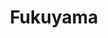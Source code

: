 ---
layout: place
title: "Fukuyama"
permalink: /new-york/brooklyn/fukuyama.html
stateAbbr: NY
stateName: New York
cityName: Brooklyn
seo:
  name: "Fukuyama"
  type: Restaurant
  links: http://www.fukuyamaasianfusion.com/?utm_source=gmb&utm_medium=website
description: "Compact, casual Japanese eatery serving sushi & sashimi, plus ramen, teriyaki & more. Fukuyama serves delicious sushi in Brooklyn, New York. Try fresh Japanese dishes for a great dining experience. Available for takeout, delivery, lunch, and dinner."
place_id: ChIJe6p921lZwokRhA50_MIlfR0
photos:
  - name: >-
      places/ChIJe6p921lZwokRhA50_MIlfR0/photos/AeeoHcI-Ot8s-nEYHBZHaPDWnD9MMUkeosHAGRKvNAJaJxdjr4VoQb8UC2evb1KVFjUyh9ybduarJC0feLcSrQpGy3cNubnBrOhsueSO6WbMJBTTGdDYqvmvWwN_VuvLZFTcoeXVYlFC6Id9IF1bEeSUC-vyRVmxdrXsTCGtNy_Wi5IxXDIoa-1bpMprqHcQfp3OPM2iMlv_BMhnvHSopw3j8EVo2wQDuuIf7IMo_snA6fvUazw3vRJZo2g8vPxMzEQdaBy-m6fBtKwoTVjRpNAHghhuETG-lF2xogh5Dum73K1vcz_UDfvL1GLC4xLxLa3DVZZ7XCuwEUjYtKoIvZmfhYIF0q21Xec1cNY1cc2aTRnC8uDH448J8hIcNWCvDfnXItcKp28Aht5_NnTXDX3V6InSEHrDFtft8bDKTK43MfCw0RFA
    widthPx: 4032
    heightPx: 3024
    authorAttributions:
      - displayName: Heidi Liou
        uri: https://maps.google.com/maps/contrib/109957328046086259040
        photoUri: >-
          https://lh3.googleusercontent.com/a-/ALV-UjWGc0Ea_1i7Jekph2h8xQZU6stjHYqIwzA1Xr0ygu3SRBY1l7raOg=s100-p-k-no-mo
    flagContentUri: >-
      https://www.google.com/local/imagery/report/?cb_client=maps_api_places.places_api&image_key=!1e10!2sCIHM0ogKEICAgICJnObRtgE&hl=en-US
    googleMapsUri: >-
      https://www.google.com/maps/place//data=!3m4!1e2!3m2!1sCIHM0ogKEICAgICJnObRtgE!2e10!4m2!3m1!1s0x89c25959db7daa7b:0x1d7d25c2fc740e84
  - name: >-
      places/ChIJe6p921lZwokRhA50_MIlfR0/photos/AeeoHcJzdeqP3SMtZtkjHFSsfBVLyITpRxPayrnU0vPxYvZs9UxfNwMe6UwiYJvDLVR_ZoYyhYzsfxTzTx_I5QkkHjEXNEuxOFUs1Mif-xAwpz3Sm_VOJd3WrVcdLmLGmoaIhT96FN2fabKn_4zTezqZKrFLiMNSdTglJxbBE4AoZvf5w4_JgFfnBMQSZbKmB3bwyfuu_NWspfk-05WwHCBxfL2MaJugSgBbP5Cu5DV7arERSPwde1va6zdwMtTgwcxr-MernKDH8UH2F5LCBHtX5RjJ_73ieqIrkPpd3yxGgDsDt3ryFiW2SAYRe7Kx_woVQ2YFoSs62tKM7CL4FQ594ibE4OoZGg6XrpfqJH8qAvsvnvLLZNpTqw6f3UMw7P62R-8fFgIR-wCh2Vz_3FjNaReq3_QIXrSIV7uSoIDEHK3qog
    widthPx: 500
    heightPx: 300
    authorAttributions:
      - displayName: Zhiqin Chen
        uri: https://maps.google.com/maps/contrib/118172931224366754409
        photoUri: >-
          https://lh3.googleusercontent.com/a-/ALV-UjVyxj7TUw_XJzkSPhD9ET0BTpPaikov9SWtebiNwsTEfrjfYkyA=s100-p-k-no-mo
    flagContentUri: >-
      https://www.google.com/local/imagery/report/?cb_client=maps_api_places.places_api&image_key=!1e10!2sCIHM0ogKEICAgIDEu4biDA&hl=en-US
    googleMapsUri: >-
      https://www.google.com/maps/place//data=!3m4!1e2!3m2!1sCIHM0ogKEICAgIDEu4biDA!2e10!4m2!3m1!1s0x89c25959db7daa7b:0x1d7d25c2fc740e84
  - name: >-
      places/ChIJe6p921lZwokRhA50_MIlfR0/photos/AeeoHcIci7KdY2-i_tu6KMpHBjsRR2-aQ2qxDKfS3MLPz-ks5nyNdjCGlmLm4jlsBtR7Jh4lvlB-HDeH5KP71EakyKHxv-2N-97O_nA2OmQz7EWHRHgXHw3f83Cjbo4RrPCIOlSE84JJVOxfuRt3uGzBVC5k15BPwkUpvogBLNBAwVuw-wsCByHzrK7lSY9VNtz0BC99pXUcf-6gk3y875C5EpNdVoRSlMXRiKGIbggVrY0BO3Zj00atvQ6Obva8spQOUTaTAAx1PzRe2_czqukbg4T6gXa6U56EUWnhYA2yktlr8Qiw-QcVzanafULGAia8AcH1KzABI_D3PWueo_XOapoj_kD6o3S957mVn8ZHdcodvbhZiRnAk0TDC2-AYb5sbM1KgX5DEs4TCQH5QujsEgDA2EC0Co-W4rwCBUGVXYKc4r8K
    widthPx: 4032
    heightPx: 2268
    authorAttributions:
      - displayName: Matthew Ciabattari
        uri: https://maps.google.com/maps/contrib/117113924833800559302
        photoUri: >-
          https://lh3.googleusercontent.com/a-/ALV-UjVrK15ALz0oO8EpeoQ1kdEYGrHGVa_1yqNXEkNuCQ4nxH0naZFk=s100-p-k-no-mo
    flagContentUri: >-
      https://www.google.com/local/imagery/report/?cb_client=maps_api_places.places_api&image_key=!1e10!2sCIHM0ogKEICAgMDw0Iri_QE&hl=en-US
    googleMapsUri: >-
      https://www.google.com/maps/place//data=!3m4!1e2!3m2!1sCIHM0ogKEICAgMDw0Iri_QE!2e10!4m2!3m1!1s0x89c25959db7daa7b:0x1d7d25c2fc740e84
  - name: >-
      places/ChIJe6p921lZwokRhA50_MIlfR0/photos/AeeoHcIHDJsawpbEiIk_c7KX1dr86fB-xmUZ5Q0H5o15qHlxdUmUK6Yx7gcl95y7f9YatTsNUhbA8X5zbdBDo3_WxaGvgp14B_trtavXJX4u_CDTgCjiGo82wbpaaBaSJ2mewX5vAQJ4et4gWH3bt6JVABTriVlrqgXopBAE-Uh5h1ynt8KzgKpkhQ_H3N1SG6jkl43JoMs0-KFQxmc4HPFfgILfp3lfX59fmUfXQwEpTZQfrkkOeG80Bgm-Pjv6NaLlIIuhC1FMA3TSkIs0c_jtFg7vOizJWDD_JaOHs_ZrvXGseQT-ajZilEsnHDxhbHnMKS-CPIZQvofG7RZH5NKF17YO4F-DUu0Oa9bisAHlW8aZgT0ViDLinxk4CIAJ7O7Vb0cWfSaKMr2cNsqskGg_0VACwASoB6Q_NLm70rcKxC665eHn
    widthPx: 4016
    heightPx: 2252
    authorAttributions:
      - displayName: Matthew Ciabattari
        uri: https://maps.google.com/maps/contrib/117113924833800559302
        photoUri: >-
          https://lh3.googleusercontent.com/a-/ALV-UjVrK15ALz0oO8EpeoQ1kdEYGrHGVa_1yqNXEkNuCQ4nxH0naZFk=s100-p-k-no-mo
    flagContentUri: >-
      https://www.google.com/local/imagery/report/?cb_client=maps_api_places.places_api&image_key=!1e10!2sCIHM0ogKEICAgMDw0IrigwE&hl=en-US
    googleMapsUri: >-
      https://www.google.com/maps/place//data=!3m4!1e2!3m2!1sCIHM0ogKEICAgMDw0IrigwE!2e10!4m2!3m1!1s0x89c25959db7daa7b:0x1d7d25c2fc740e84
  - name: >-
      places/ChIJe6p921lZwokRhA50_MIlfR0/photos/AeeoHcL1FRQVCT91qXRKmUUjbhEcwnaWoQyDRYCs1l1oLiRd06jW47t0t1GImmsCd2VJczOgpMBQ871IPpIrPpp-RbPL4Ve9dhnZZivKk3q5jhW2T8mFHpH_o7tAOJ054dkis3bL-N91loJwb8AHNWt0wlLAat3TvuL3wVgXgNftqcVQ__fd5T4yuExcyAaeXkgG7xAUQSzr5eNjgNyhOVzKb62SUfHJSC-YC5I68eIrxwMVlZcRM-wCGyScDcxgjCdfGJqy6O1M6Ca-a7nwffC1e3FMu-vQ3t4mr5JOTXvIsjHgMRu_UiREiVxNK2YRwi8I7JQoJ-ffvT7kWHxFIka_Pq5uS4df-7OijRt6l1VJSW3ynWZIsrCiNQu_CmH2VnNOPvBpkNUyvfER5nH9pc0WGO7cyPh7PDT3c_THGcNActelnw
    widthPx: 3024
    heightPx: 4032
    authorAttributions:
      - displayName: David John
        uri: https://maps.google.com/maps/contrib/105196663584225229100
        photoUri: >-
          https://lh3.googleusercontent.com/a/ACg8ocJpG1VSiEhdXymZF_q8UN9ztCmO_Vla6IEcQZCUQ_DHtyYBeA=s100-p-k-no-mo
    flagContentUri: >-
      https://www.google.com/local/imagery/report/?cb_client=maps_api_places.places_api&image_key=!1e10!2sCIHM0ogKEICAgIC6iNmGSg&hl=en-US
    googleMapsUri: >-
      https://www.google.com/maps/place//data=!3m4!1e2!3m2!1sCIHM0ogKEICAgIC6iNmGSg!2e10!4m2!3m1!1s0x89c25959db7daa7b:0x1d7d25c2fc740e84
  - name: >-
      places/ChIJe6p921lZwokRhA50_MIlfR0/photos/AeeoHcJwgQbvurKp8bwJSpDrPoLsAL8IqF1Ib4xj4ggZNBhRi8QthzA8Wu47clPC2cAJg_K5gY8qPMXd0tMo002i9QGTiZXXutJGlbVo9VTIkr3m7nk9LkHSX50twbd3mI9Gv75griY26KJbEZIh9kQxjhSAO6Jz6uFihHwQKiQ5FdOQka1QTwQ_g0_0HcLbTyZHWqKycOY0cZFMx8kxdgY87Ep6TYxtbyLJEJ7b6zfXq4nBVJ7J0MGhy4Zw9Fm9BomI8WzV8JIAeSZUs-OYPDJiYtYaAF2x95CH8l-hzAlIjhhAnOFMOA77kolTZ_HnBfUcKE6IoIjCt8nLFI695N_kLuiiyz2CKFKkzPslVcZRvxRak3aN4wEsBY_0XROjz488Lfpen2c9tsltwKPpuAHqAb9Zj8D2FJvq5A7-ZAdXKX-pQw
    widthPx: 4032
    heightPx: 2268
    authorAttributions:
      - displayName: Matthew Ciabattari
        uri: https://maps.google.com/maps/contrib/117113924833800559302
        photoUri: >-
          https://lh3.googleusercontent.com/a-/ALV-UjVrK15ALz0oO8EpeoQ1kdEYGrHGVa_1yqNXEkNuCQ4nxH0naZFk=s100-p-k-no-mo
    flagContentUri: >-
      https://www.google.com/local/imagery/report/?cb_client=maps_api_places.places_api&image_key=!1e10!2sCIHM0ogKEICAgMDw0IrifQ&hl=en-US
    googleMapsUri: >-
      https://www.google.com/maps/place//data=!3m4!1e2!3m2!1sCIHM0ogKEICAgMDw0IrifQ!2e10!4m2!3m1!1s0x89c25959db7daa7b:0x1d7d25c2fc740e84
  - name: >-
      places/ChIJe6p921lZwokRhA50_MIlfR0/photos/AeeoHcLIgydM1UWngP3mHWZANA25j1ST6vSryiw3GI4FMVANYAliyqSPEoHS3pB94uudHf4c0kCPN3Ol_ThpvGNpmqc9IDfWzk9Q3vzks2lqlYGlFea6vWDnrVz0eQY5uPXFStF-cph2xIdJVL5fw_WPv1reDsc0xr0eDSuLZcFUkDTsb0lfsU8jbf0Z9vByAANqQ6V-XFJHLeC-pJotykYQmn6Ojt554373iW-5bzMp0nklDwP0m4g8hRGdfFGmyqxKop7Ci03yCShtZzMeqAEXFL48oKBpd5w-7kZ-FI_VK1T0g_1aRhcQZgF-rR6ndoyhq31Eg9ux4c6Q2W6feNwnr9mNWA8HDaiGLeU2QTRFoFFfiwkcUjIPAFgDI9jD1FpNBkD49AHFDA5ju3ZZu5VwFAMLpKqlqds8NgP3HcsKJi2ngcBH
    widthPx: 4000
    heightPx: 3000
    authorAttributions:
      - displayName: Amira Ford
        uri: https://maps.google.com/maps/contrib/106728129661623913514
        photoUri: >-
          https://lh3.googleusercontent.com/a/ACg8ocLXAYTowp0TlFiTVNiKOAmfQTAbDZpvXiKfFHjXDfuGJIxeKw=s100-p-k-no-mo
    flagContentUri: >-
      https://www.google.com/local/imagery/report/?cb_client=maps_api_places.places_api&image_key=!1e10!2sCIHM0ogKEICAgICJ5o3OqQE&hl=en-US
    googleMapsUri: >-
      https://www.google.com/maps/place//data=!3m4!1e2!3m2!1sCIHM0ogKEICAgICJ5o3OqQE!2e10!4m2!3m1!1s0x89c25959db7daa7b:0x1d7d25c2fc740e84
  - name: >-
      places/ChIJe6p921lZwokRhA50_MIlfR0/photos/AeeoHcIFssTG29pO_cXvOOqZ2hOYQPFcekQgmVtsOGTyXQMCPNOEUfrqpSfLfA6pO_HEgHcVOwTCq7PrMPGgef0syollvSFfJthOazSl7HJ8pFihZyFLpEO5D8vIISSP-x0KAQF_9NawrCLLjJHQdf-wvcK5vt08E_Lx0fUGS5oe-2b70rVtSyhAQaRaqjRAxtAdVmMGnRVsUCTQyet7uVCYuYoocGWO_UTBmdxJOrCHngttrNE1t-gsjl0bkY6EdZfZW8CRyAaDKbAsXfIgH5TteRhkOY4_V2lHqntyGeHITtL4xZ-PJsOn6KkSHnp81dh_NtPFn_tcLBpCNHxcNlcQxtPiZN8gPy9PyNgr16b3OsHHGYE4-uDs4X01LLjuAnMWbhwzusRRcZwkbpoPpxsIFaA7dWuVXxLrvmQx6I6aGChXf0Q
    widthPx: 2016
    heightPx: 1512
    authorAttributions:
      - displayName: Melissa Naja
        uri: https://maps.google.com/maps/contrib/107230707591929011626
        photoUri: >-
          https://lh3.googleusercontent.com/a-/ALV-UjUza2W8LLTTHCjEQaq-reIqcSXzBQGlQ7pjEV_lK0XG5oFjxJUL=s100-p-k-no-mo
    flagContentUri: >-
      https://www.google.com/local/imagery/report/?cb_client=maps_api_places.places_api&image_key=!1e10!2sCIHM0ogKEICAgICp05G1-QE&hl=en-US
    googleMapsUri: >-
      https://www.google.com/maps/place//data=!3m4!1e2!3m2!1sCIHM0ogKEICAgICp05G1-QE!2e10!4m2!3m1!1s0x89c25959db7daa7b:0x1d7d25c2fc740e84
  - name: >-
      places/ChIJe6p921lZwokRhA50_MIlfR0/photos/AeeoHcKvdUWffLuge5Df_7PuEbeLpjxeAgxedeZLfDyGBmmw2LVv8wZic0zAyZk1WD-W7SZpOy4a3Ki81c_8xCuAIvjKXBvyIdJ9cRor5Y4uw2g6eTECa3TGkHb_Hf1XgUmmcYIEvPsCtr3IqGrVA0q7nxdQjmJBMwIVd4ZPGymjowbPsKE-hSm3F2HED1JnfBhCv2lHzbJiIuuiCERoUWzV3WLwFeMAdGzf6iS6QBXW6kHjG0drME75Zp9azmLYLZO8fw7VG6UnhvjklDzhjpj9mpV5Rn9PywujvS2bBvsEZaKQhKm8_J7bai8mfl04uQeFJKPfJDKWkcfYu4cRUdIGrFe6RswsiKqccrehfl4QtiJpzqGqPhhm_UA_U0zNNhzyFC5VnjlBT9GNAo9TLQRJMvLKu3AQh8okcxWaXBtbSwriRF3M
    widthPx: 4032
    heightPx: 3024
    authorAttributions:
      - displayName: Heidi Liou
        uri: https://maps.google.com/maps/contrib/109957328046086259040
        photoUri: >-
          https://lh3.googleusercontent.com/a-/ALV-UjWGc0Ea_1i7Jekph2h8xQZU6stjHYqIwzA1Xr0ygu3SRBY1l7raOg=s100-p-k-no-mo
    flagContentUri: >-
      https://www.google.com/local/imagery/report/?cb_client=maps_api_places.places_api&image_key=!1e10!2sCIHM0ogKEICAgICJnObR1gE&hl=en-US
    googleMapsUri: >-
      https://www.google.com/maps/place//data=!3m4!1e2!3m2!1sCIHM0ogKEICAgICJnObR1gE!2e10!4m2!3m1!1s0x89c25959db7daa7b:0x1d7d25c2fc740e84
  - name: >-
      places/ChIJe6p921lZwokRhA50_MIlfR0/photos/AeeoHcLtTyHtsL1U5kQOgRzSZj5741nhRP_M0bqPPpQB7S1VWnDKqWeJaptHgPbDynnE1OUOJXqaVs60uY2wG9Igu_JANc_uxOW3ySz99d0qrvrQNz93-HtOMx77uyeENCVHCEAFrcJL-B6pCJDUsZrNtLcdOt3AnpPAR95IYPwIv3NN8gIZeivScfC2srU_fPKCyN6lzGyWiGtInTDEaBJvRSNTJ1pVUCPDDfrOlEGYkSXf9d9J9D7AyNKbA8aWhnnd38Uv1g4Xby-J8ekskbsEA5_RZDLLHPEN94oqUwJYxFYOwj_SI499DVfj8yk6ttOMOFkc0cAD88ulj_xdoTEPWsiKoKNizFNpx-HcjoL6eY1Ed2Zk9gsf0tLZ0ipsMw-x-ycfscU5D4T4elu4_33kEPdjq-iVoVeK6EYxPxuG1dM
    widthPx: 4000
    heightPx: 3000
    authorAttributions:
      - displayName: Matteo Ruggiu
        uri: https://maps.google.com/maps/contrib/111143370856483078960
        photoUri: >-
          https://lh3.googleusercontent.com/a/ACg8ocKDI9R1yrG0pm2NdpOJA06xgRRcgjJWNA9rSs2SSe8G2qJi7Q=s100-p-k-no-mo
    flagContentUri: >-
      https://www.google.com/local/imagery/report/?cb_client=maps_api_places.places_api&image_key=!1e10!2sCIHM0ogKEICAgIDEurO5Mw&hl=en-US
    googleMapsUri: >-
      https://www.google.com/maps/place//data=!3m4!1e2!3m2!1sCIHM0ogKEICAgIDEurO5Mw!2e10!4m2!3m1!1s0x89c25959db7daa7b:0x1d7d25c2fc740e84
address: 622 Metropolitan Ave, Brooklyn, NY 11211, USA
street: 622 Metropolitan Ave
city: Brooklyn
state: NY
zip: '11211'
country: USA
neighborhood: Williamsburg
latitude: '40.713976'
longitude: '-73.948312'
accessibility_options:
  wheelchairAccessibleParking: false
  wheelchairAccessibleEntrance: true
business_status: OPERATIONAL
name: Fukuyama
google_maps_links:
  directionsUri: >-
    https://www.google.com/maps/dir//''/data=!4m7!4m6!1m1!4e2!1m2!1m1!1s0x89c25959db7daa7b:0x1d7d25c2fc740e84!3e0
  placeUri: https://maps.google.com/?cid=2124896118578089604
  writeAReviewUri: >-
    https://www.google.com/maps/place//data=!4m3!3m2!1s0x89c25959db7daa7b:0x1d7d25c2fc740e84!12e1
  reviewsUri: >-
    https://www.google.com/maps/place//data=!4m4!3m3!1s0x89c25959db7daa7b:0x1d7d25c2fc740e84!9m1!1b1
  photosUri: >-
    https://www.google.com/maps/place//data=!4m3!3m2!1s0x89c25959db7daa7b:0x1d7d25c2fc740e84!10e5
primary_type: Ramen Restaurant
opening_hours:
  regular: null
  current: null
secondary_opening_hours:
  regular:
    weekdayDescriptions: null
    type: null
  current:
    weekdayDescriptions: null
    type: null
phone: (718) 782-1496
price_level: PRICE_LEVEL_MODERATE
price_range: $10 &ndash; $20
rating: '4.1'
rating_count: 160
website: http://www.fukuyamaasianfusion.com/?utm_source=gmb&utm_medium=website
reviews:
  - name: >-
      places/ChIJe6p921lZwokRhA50_MIlfR0/reviews/ChZDSUhNMG9nS0VJQ0FnTUR3em9HU2ZBEAE
    relativePublishTimeDescription: 2 weeks ago
    rating: 5
    text:
      text: >-
        Great sushi spot in the neighborhood. It's tiny with a small dining
        room. The sushi here was delicious. The ramen stood out. Normally,
        restaurants that do not specialize in ramen have very lackluster ramen,
        but the broth here was very flavorful and the noodles were nice and
        chewy.
      languageCode: en
    originalText:
      text: >-
        Great sushi spot in the neighborhood. It's tiny with a small dining
        room. The sushi here was delicious. The ramen stood out. Normally,
        restaurants that do not specialize in ramen have very lackluster ramen,
        but the broth here was very flavorful and the noodles were nice and
        chewy.
      languageCode: en
    authorAttribution:
      displayName: Jade Huynh
      uri: https://www.google.com/maps/contrib/105839428081836470681/reviews
      photoUri: >-
        https://lh3.googleusercontent.com/a-/ALV-UjXsTN7hGEMGir9Op6XS0ZE-gFlyfi4v54qpTPkgfJEoALRRrn0J=s128-c0x00000000-cc-rp-mo-ba4
    publishTime: '2025-03-25T22:53:14.732152Z'
    flagContentUri: >-
      https://www.google.com/local/review/rap/report?postId=ChZDSUhNMG9nS0VJQ0FnTUR3em9HU2ZBEAE&d=17924085&t=1
    googleMapsUri: >-
      https://www.google.com/maps/reviews/data=!4m6!14m5!1m4!2m3!1sChZDSUhNMG9nS0VJQ0FnTUR3em9HU2ZBEAE!2m1!1s0x89c25959db7daa7b:0x1d7d25c2fc740e84
  - name: >-
      places/ChIJe6p921lZwokRhA50_MIlfR0/reviews/ChdDSUhNMG9nS0VJQ0FnTUR3MElyaTNRRRAB
    relativePublishTimeDescription: 3 weeks ago
    rating: 5
    text:
      text: >-
        Came for dinner, started with some Kani Salad to start, 4 sushi rolls+
        some shrimp nigiri, before two bowls of Ramen.
      languageCode: en
    originalText:
      text: >-
        Came for dinner, started with some Kani Salad to start, 4 sushi rolls+
        some shrimp nigiri, before two bowls of Ramen.
      languageCode: en
    authorAttribution:
      displayName: Matthew Ciabattari
      uri: https://www.google.com/maps/contrib/117113924833800559302/reviews
      photoUri: >-
        https://lh3.googleusercontent.com/a-/ALV-UjVrK15ALz0oO8EpeoQ1kdEYGrHGVa_1yqNXEkNuCQ4nxH0naZFk=s128-c0x00000000-cc-rp-mo-ba4
    publishTime: '2025-03-22T20:12:55.797089Z'
    flagContentUri: >-
      https://www.google.com/local/review/rap/report?postId=ChdDSUhNMG9nS0VJQ0FnTUR3MElyaTNRRRAB&d=17924085&t=1
    googleMapsUri: >-
      https://www.google.com/maps/reviews/data=!4m6!14m5!1m4!2m3!1sChdDSUhNMG9nS0VJQ0FnTUR3MElyaTNRRRAB!2m1!1s0x89c25959db7daa7b:0x1d7d25c2fc740e84
  - name: >-
      places/ChIJe6p921lZwokRhA50_MIlfR0/reviews/ChdDSUhNMG9nS0VJQ0FnSUNKNXBYeThRRRAB
    relativePublishTimeDescription: 2 months ago
    rating: 5
    text:
      text: >-
        Best calamari, its super fresh just like their sushi and try to sushi
        with the calamari orange sauce!!! As a meal the spicy miso ramen is
        amazing!!! Get with all the meats if you're a carnivore and enjoy! 😋
      languageCode: en
    originalText:
      text: >-
        Best calamari, its super fresh just like their sushi and try to sushi
        with the calamari orange sauce!!! As a meal the spicy miso ramen is
        amazing!!! Get with all the meats if you're a carnivore and enjoy! 😋
      languageCode: en
    authorAttribution:
      displayName: Amira Ford
      uri: https://www.google.com/maps/contrib/106728129661623913514/reviews
      photoUri: >-
        https://lh3.googleusercontent.com/a/ACg8ocLXAYTowp0TlFiTVNiKOAmfQTAbDZpvXiKfFHjXDfuGJIxeKw=s128-c0x00000000-cc-rp-mo-ba3
    publishTime: '2025-01-25T17:42:34.521998Z'
    flagContentUri: >-
      https://www.google.com/local/review/rap/report?postId=ChdDSUhNMG9nS0VJQ0FnSUNKNXBYeThRRRAB&d=17924085&t=1
    googleMapsUri: >-
      https://www.google.com/maps/reviews/data=!4m6!14m5!1m4!2m3!1sChdDSUhNMG9nS0VJQ0FnSUNKNXBYeThRRRAB!2m1!1s0x89c25959db7daa7b:0x1d7d25c2fc740e84
  - name: >-
      places/ChIJe6p921lZwokRhA50_MIlfR0/reviews/ChZDSUhNMG9nS0VJQ0FnSUR1a1lmamRnEAE
    relativePublishTimeDescription: a year ago
    rating: 4
    text:
      text: >-
        8/9/23 I went for takeout and I want to tell you the honest opinion. You
        get what you pay for. What are you expecting? The food I got it good for
        their price. The cashier was good. Even the place is most likely taken
        out or delivery but I'm glad there are affordable sushi place nearby my
        home. If you want to dine in they don't have alcohol, but you can buy it
        from outside


        2/10/22 Another day for sushi and some delicious Japanese food. I got a
        delivery order this time. My food arrived on time without missing
        anything.


        - Kani Salad : Good potion for appetizer and good price.

        - Dallas roll : Tuna, Shrimp, avocado, caviar and spicy mayo. Delicious!

        - Rainbow Naroto Roll : Interesting roll, If you are on diet or low carb
        I recommended! Tuna, salmon, yellowtail with avocado and caviar roll
        with crisp cucumber.

        - Tri color Sushi : 3 pieces of Tuna, Salmon, Yellowtail sushi. with
        rainbow roll. This is my main order. The potion is good for 2 person.


        Overall in my opinion this restaurant is good for taking out of
        delivery. Price is good for the quality of fish. If you are too lazy to
        cook after all day working, I recommended.
      languageCode: en
    originalText:
      text: >-
        8/9/23 I went for takeout and I want to tell you the honest opinion. You
        get what you pay for. What are you expecting? The food I got it good for
        their price. The cashier was good. Even the place is most likely taken
        out or delivery but I'm glad there are affordable sushi place nearby my
        home. If you want to dine in they don't have alcohol, but you can buy it
        from outside


        2/10/22 Another day for sushi and some delicious Japanese food. I got a
        delivery order this time. My food arrived on time without missing
        anything.


        - Kani Salad : Good potion for appetizer and good price.

        - Dallas roll : Tuna, Shrimp, avocado, caviar and spicy mayo. Delicious!

        - Rainbow Naroto Roll : Interesting roll, If you are on diet or low carb
        I recommended! Tuna, salmon, yellowtail with avocado and caviar roll
        with crisp cucumber.

        - Tri color Sushi : 3 pieces of Tuna, Salmon, Yellowtail sushi. with
        rainbow roll. This is my main order. The potion is good for 2 person.


        Overall in my opinion this restaurant is good for taking out of
        delivery. Price is good for the quality of fish. If you are too lazy to
        cook after all day working, I recommended.
      languageCode: en
    authorAttribution:
      displayName: Melissa Naja
      uri: https://www.google.com/maps/contrib/107230707591929011626/reviews
      photoUri: >-
        https://lh3.googleusercontent.com/a-/ALV-UjUza2W8LLTTHCjEQaq-reIqcSXzBQGlQ7pjEV_lK0XG5oFjxJUL=s128-c0x00000000-cc-rp-mo-ba6
    publishTime: '2023-08-09T22:09:43.416834Z'
    flagContentUri: >-
      https://www.google.com/local/review/rap/report?postId=ChZDSUhNMG9nS0VJQ0FnSUR1a1lmamRnEAE&d=17924085&t=1
    googleMapsUri: >-
      https://www.google.com/maps/reviews/data=!4m6!14m5!1m4!2m3!1sChZDSUhNMG9nS0VJQ0FnSUR1a1lmamRnEAE!2m1!1s0x89c25959db7daa7b:0x1d7d25c2fc740e84
  - name: >-
      places/ChIJe6p921lZwokRhA50_MIlfR0/reviews/ChdDSUhNMG9nS0VJQ0FnSUNKbk9iUnBnRRAB
    relativePublishTimeDescription: a year ago
    rating: 5
    text:
      text: >-
        Solid local Japanese restaurant! I walked in on a Thursday and was
        seated right away. Lunch specials are great ($10-15) and I was full.
      languageCode: en
    originalText:
      text: >-
        Solid local Japanese restaurant! I walked in on a Thursday and was
        seated right away. Lunch specials are great ($10-15) and I was full.
      languageCode: en
    authorAttribution:
      displayName: Heidi Liou
      uri: https://www.google.com/maps/contrib/109957328046086259040/reviews
      photoUri: >-
        https://lh3.googleusercontent.com/a-/ALV-UjWGc0Ea_1i7Jekph2h8xQZU6stjHYqIwzA1Xr0ygu3SRBY1l7raOg=s128-c0x00000000-cc-rp-mo-ba6
    publishTime: '2023-06-22T17:53:17.625854Z'
    flagContentUri: >-
      https://www.google.com/local/review/rap/report?postId=ChdDSUhNMG9nS0VJQ0FnSUNKbk9iUnBnRRAB&d=17924085&t=1
    googleMapsUri: >-
      https://www.google.com/maps/reviews/data=!4m6!14m5!1m4!2m3!1sChdDSUhNMG9nS0VJQ0FnSUNKbk9iUnBnRRAB!2m1!1s0x89c25959db7daa7b:0x1d7d25c2fc740e84
parking_options:
  valetParking: false
payment_options:
  acceptsCreditCards: true
  acceptsDebitCards: true
  acceptsCashOnly: false
  acceptsNfc: true
allow_dogs: null
curbside_pickup: null
delivery: true
dine_in: true
good_for_children: true
good_for_groups: null
good_for_sports: false
live_music: false
menu_for_children: false
outdoor_seating: false
reservable: true
restroom: true
serves_beer: false
serves_breakfast: null
serves_brunch: null
serves_cocktails: false
serves_coffee: false
serves_dinner: true
serves_dessert: true
serves_lunch: true
serves_vegetarian_food: true
serves_wine: false
takeout: true
summary: >-
  Compact, casual Japanese eatery serving sushi & sashimi, plus ramen, teriyaki
  & more.

---